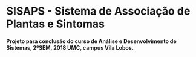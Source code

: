 # SISAPS - Sistema de Associação de Plantas e Sintomas
#### Projeto para conclusão do curso de Análise e Desenvolvimento de Sistemas, 2ºSEM, 2018 UMC, campus Vila Lobos.



